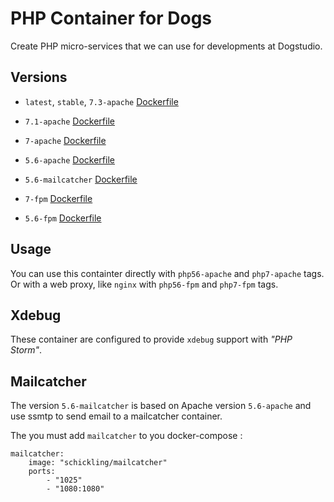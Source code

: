 # PHP Container for Dogs

Create PHP micro-services that we can use for developments at Dogstudio.

## Versions

* `latest`, `stable`, `7.3-apache` [Dockerfile](https://github.com/Dogstudio/docker-php/blob/master/php73-apache/Dockerfile)
* `7.1-apache` [Dockerfile](https://github.com/Dogstudio/docker-php/blob/master/php71-apache/Dockerfile)
* `7-apache` [Dockerfile](https://github.com/Dogstudio/docker-php/blob/master/php7-apache/Dockerfile)
* `5.6-apache` [Dockerfile](https://github.com/Dogstudio/docker-php/blob/master/php56-apache/Dockerfile)
* `5.6-mailcatcher` [Dockerfile](https://github.com/Dogstudio/docker-php/blob/master/php56-mailcatcher/Dockerfile)

* `7-fpm` [Dockerfile](https://github.com/Dogstudio/docker-php/blob/master/php7-fpm/Dockerfile)
* `5.6-fpm` [Dockerfile](https://github.com/Dogstudio/docker-php/blob/master/php56-fpm/Dockerfile)

## Usage

You can use this containter directly with `php56-apache` and `php7-apache` tags.
Or with a web proxy, like `nginx` with `php56-fpm` and `php7-fpm` tags.

## Xdebug

These container are configured to provide `xdebug` support with _"PHP Storm"_.

## Mailcatcher

The version `5.6-mailcatcher` is based on Apache version `5.6-apache` and use ssmtp to send email to a mailcatcher container.

The you must add `mailcatcher` to you docker-compose :

    mailcatcher:
        image: "schickling/mailcatcher"
        ports:
            - "1025"
            - "1080:1080"